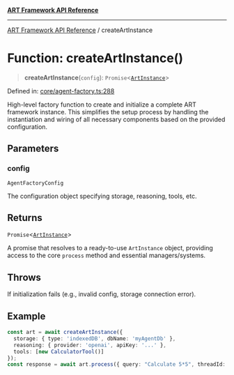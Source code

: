 [**ART Framework API Reference**](../README.md)

***

[ART Framework API Reference](../README.md) / createArtInstance

# Function: createArtInstance()

> **createArtInstance**(`config`): `Promise`\<[`ArtInstance`](../interfaces/ArtInstance.md)\>

Defined in: [core/agent-factory.ts:288](https://github.com/hashangit/ART/blob/f4539b852e546bb06f1cc8c56173d3ccfb0ad7fa/src/core/agent-factory.ts#L288)

High-level factory function to create and initialize a complete ART framework instance.
This simplifies the setup process by handling the instantiation and wiring of all
necessary components based on the provided configuration.

## Parameters

### config

`AgentFactoryConfig`

The configuration object specifying storage, reasoning, tools, etc.

## Returns

`Promise`\<[`ArtInstance`](../interfaces/ArtInstance.md)\>

A promise that resolves to a ready-to-use `ArtInstance` object, providing access to the core `process` method and essential managers/systems.

## Throws

If initialization fails (e.g., invalid config, storage connection error).

## Example

```ts
const art = await createArtInstance({
  storage: { type: 'indexedDB', dbName: 'myAgentDb' },
  reasoning: { provider: 'openai', apiKey: '...' },
  tools: [new CalculatorTool()]
});
const response = await art.process({ query: "Calculate 5*5", threadId: "thread1" });
```
